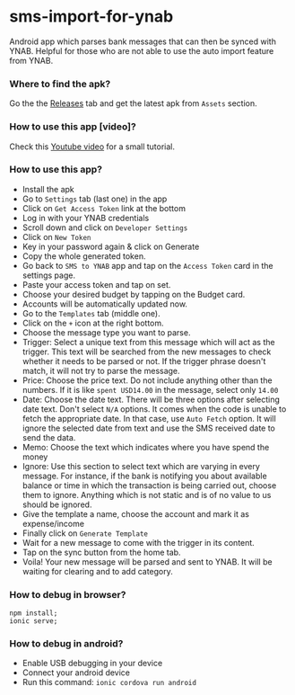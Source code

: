 # sms-import-for-ynab
Android app which parses bank messages that can then be synced with YNAB. Helpful for those who are not able to use the auto import feature from YNAB.

### Where to find the apk?
Go the the [Releases](https://github.com/akashpjames/sms-import-for-ynab/releases) tab and get the latest apk from `Assets` section.

### How to use this app [video]?
Check this [Youtube video](https://www.youtube.com/watch?v=1PT1QhzM5Mg) for a small tutorial.

### How to use this app?
- Install the apk
- Go to `Settings` tab (last one) in the app
- Click on `Get Access Token` link at the bottom
- Log in with your YNAB credentials
- Scroll down and click on `Developer Settings`
- Click on `New Token`
- Key in your password again & click on Generate
- Copy the whole generated token.
- Go back to `SMS to YNAB` app and tap on the `Access Token` card in the settings page.
- Paste your access token and tap on set.
- Choose your desired budget by tapping on the Budget card.
- Accounts will be automatically updated now.
- Go to the `Templates` tab (middle one).
- Click on the `+` icon at the right bottom.
- Choose the message type you want to parse.
- Trigger: Select a unique text from this message which will act as the trigger. This text will be searched from the new messages to check whether it needs to be parsed or not. If the trigger phrase doesn't match, it will not try to parse the message.
- Price: Choose the price text. Do not include anything other than the numbers. If it is like `spent USD14.00` in the message, select only `14.00`
- Date: Choose the date text. There will be three options after selecting date text. Don't select `N/A` options. It comes when the code is unable to fetch the appropriate date. In that case, use `Auto Fetch` option. It will ignore the selected date from text and use the SMS received date to send the data.
- Memo: Choose the text which indicates where you have spend the money
- Ignore: Use this section to select text which are varying in every message. For instance, if the bank is notifying you about available balance or time in which the transaction is being carried out, choose them to ignore. Anything which is not static and is of no value to us should be ignored.
- Give the template a name, choose the account and mark it as expense/income
- Finally click on `Generate Template`
- Wait for a new message to come with the trigger in its content.
- Tap on the sync button from the home tab.
- Voila! Your new message will be parsed and sent to YNAB. It will be waiting for clearing and to add category.

### How to debug in browser?
    npm install;
    ionic serve;

### How to debug in android?
- Enable USB debugging in your device
- Connect your android device
- Run this command: `ionic cordova run android`
